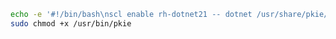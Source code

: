 ﻿```sh
echo -e '#!/bin/bash\nscl enable rh-dotnet21 -- dotnet /usr/share/pkie/pkie.dll "$@"' | sudo tee /usr/bin/pkie
sudo chmod +x /usr/bin/pkie
```
